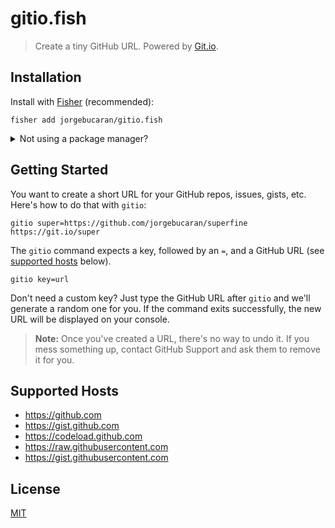 # gitio.fish

> Create a tiny GitHub URL. Powered by <a href=https://git.io title="GitHub URL Shortener">Git.io</a>.

## Installation

Install with [Fisher](https://github.com/jorgebucaran/fisher) (recommended):

```console
fisher add jorgebucaran/gitio.fish
```

<details>
<summary>Not using a package manager?</summary>

###

Copy [`gitio.fish`](gitio.fish) to any directory on your function path.

```fish
curl https://git.io/gitio.fish --create-dirs -sLo ~/.config/fish/functions/gitio.fish
```

To uninstall, just remove `gitio.fish`.

</details>

## Getting Started

You want to create a short URL for your GitHub repos, issues, gists, etc. Here's how to do that with `gitio`:

```properties
gitio super=https://github.com/jorgebucaran/superfine
https://git.io/super
```

The `gitio` command expects a key, followed by an `=`, and a GitHub URL (see [supported hosts](#supported-hosts) below).

```properties
gitio key=url
```

Don't need a custom key? Just type the GitHub URL after `gitio` and we'll generate a random one for you. If the command exits successfully, the new URL will be displayed on your console.

> **Note:** Once you've created a URL, there's no way to undo it. If you mess something up, contact GitHub Support and ask them to remove it for you.

## Supported Hosts

- https://github.com
- https://gist.github.com
- https://codeload.github.com
- https://raw.githubusercontent.com
- https://gist.githubusercontent.com

## License

[MIT](LICENSE.md)
